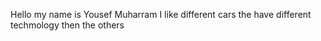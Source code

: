 Hello my name is Yousef Muharram
I like different cars the have different techmology then the others
